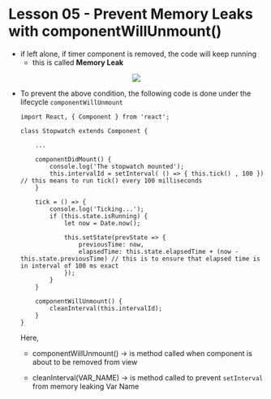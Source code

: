 # Lesson 05 - Prevent Memory Leaks with componentWillUnmount()

- if left alone, if timer component is removed, the code will keep running
    - this is called **Memory Leak**

<div style="text-align: center;">
    <img src="https://user-images.githubusercontent.com/6856382/71531079-e4b2f300-28a1-11ea-9eb4-f32b758ed6e8.png">
</div>


- To prevent the above condition, the following code is done under the lifecycle `componentWillUnmount`

    ```
    import React, { Component } from 'react';

    class Stopwatch extends Component {

        ...

        componentDidMount() {
            console.log('The stopwatch mounted');
            this.intervalId = setInterval( () => { this.tick() , 100 }) // this means to run tick() every 100 milliseconds
        }

        tick = () => {
            console.log('Ticking...');
            if (this.state.isRunning) {
                let now = Date.now();

                this.setState(prevState => {
                    previousTime: now,
                    elapsedTime: this.state.elapsedTime + (now - this.state.previousTime) // this is to ensure that elapsed time is in interval of 100 ms exact
                });
            }
        }

        componentWillUnmount() {
            cleanInterval(this.intervalId);
        }
    }
    ```

    Here,

    - componentWillUnmount() -> is method called when component is about to be removed from view

    - cleanInterval(VAR_NAME) -> is method called to prevent `setInterval` from memory leaking Var Name
